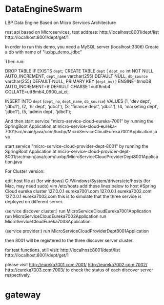 # DataEngineSwarm
 LBP Data Engine Based on Micro Services Architecture

rest api based on Microservices, test address:
http://localhost:8001/dept/list
http://localhost:8001/dept/get/1

In order to run this demo, you need a MySQL server (localhost:3306)
Create a db with name of "luxbp_demo_jdbc"

Then run:

DROP TABLE IF EXISTS `dept`;
CREATE TABLE `dept` (
`dept_no` int NOT NULL AUTO_INCREMENT,
`dept_name` varchar(255) DEFAULT NULL,
`db_source` varchar(255) DEFAULT NULL,
PRIMARY KEY (`dept_no`)
) ENGINE=InnoDB AUTO_INCREMENT=6 DEFAULT CHARSET=utf8mb4 COLLATE=utf8mb4_0900_ai_ci;

INSERT INTO `dept` (`dept_no`, `dept_name`, `db_source`) VALUES
(1, 'dev dept', 'jdbc1'),
(2, 'hr dept', 'jdbc1'),
(3, 'finance dept', 'jdbc1'),
(4, 'marketing dept', 'jdbc1'),
(5, 'admin dept', 'jdbc1');

And then
start service "micro-service-cloud-eureka-7001" by running the SpringBoot Application
at micro-service-cloud-eureka-7001/src/main/java/com/luxbp/MicroServiceCloudEureka7001Application.java

start service "micro-service-cloud-provider-dept-8001" by running the SpringBoot Application
at micro-service-cloud-provider-dept-8001/src/main/java/com/luxbp/MicroServiceCloudProviderDept8001Application.java


For Cluster version:

edit host file at
(for windows) C:/Windows/System/drivers/etc/hosts
(for Mac, may need sudo) vim /etc/hosts
add these lines below to host
#Spring Cloud eureka cluster
127.0.0.1 eureka7001.com
127.0.0.1 eureka7002.com
127.0.0.1 eureka7003.com
this is to simulate that the three service is deployed on different server.

(service discover cluster:)
run MicroServiceCloudEureka7001Application
run MicroServiceCloudEureka7002Application
run MicroServiceCloudEureka7003Application

(service provider:)
run MicroServiceCloudProviderDept8001Application

then 8001 will be registered to the three discover server cluster.

for test functions, still visit:
http://localhost:8001/dept/list
http://localhost:8001/dept/get/1

please visit
http://eureka7001.com:7001/
http://eureka7002.com:7002/
http://eureka7003.com:7003/
to check the status of each discover server respectively.




# gateway